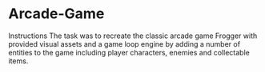 # Arcade-Game
Instructions The task was to recreate the classic arcade game Frogger with provided visual assets and a game loop engine by adding a number of entities to the game including player characters, enemies and collectable items.
